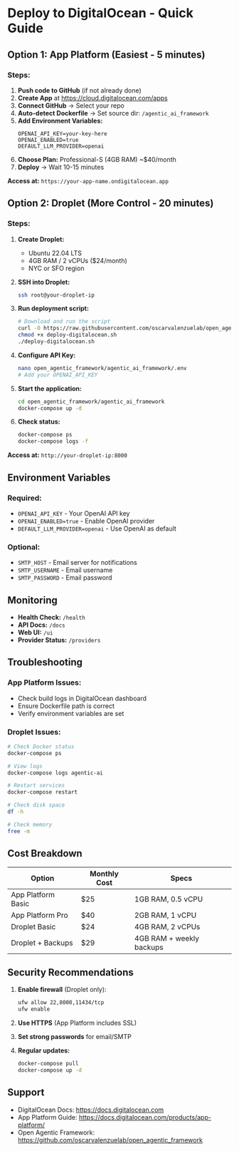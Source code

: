 # Deploy to DigitalOcean - Quick Guide

## Option 1: App Platform (Easiest - 5 minutes)

### Steps:
1. **Push code to GitHub** (if not already done)
2. **Create App** at https://cloud.digitalocean.com/apps
3. **Connect GitHub** → Select your repo
4. **Auto-detect Dockerfile** → Set source dir: `/agentic_ai_framework`
5. **Add Environment Variables:**
   ```
   OPENAI_API_KEY=your-key-here
   OPENAI_ENABLED=true
   DEFAULT_LLM_PROVIDER=openai
   ```
6. **Choose Plan:** Professional-S (4GB RAM) ~$40/month
7. **Deploy** → Wait 10-15 minutes

**Access at:** `https://your-app-name.ondigitalocean.app`

## Option 2: Droplet (More Control - 20 minutes)

### Steps:
1. **Create Droplet:**
   - Ubuntu 22.04 LTS
   - 4GB RAM / 2 vCPUs ($24/month)
   - NYC or SFO region

2. **SSH into Droplet:**
   ```bash
   ssh root@your-droplet-ip
   ```

3. **Run deployment script:**
   ```bash
   # Download and run the script
   curl -O https://raw.githubusercontent.com/oscarvalenzuelab/open_agentic_framework/main/deploy-digitalocean.sh
   chmod +x deploy-digitalocean.sh
   ./deploy-digitalocean.sh
   ```

4. **Configure API Key:**
   ```bash
   nano open_agentic_framework/agentic_ai_framework/.env
   # Add your OPENAI_API_KEY
   ```

5. **Start the application:**
   ```bash
   cd open_agentic_framework/agentic_ai_framework
   docker-compose up -d
   ```

6. **Check status:**
   ```bash
   docker-compose ps
   docker-compose logs -f
   ```

**Access at:** `http://your-droplet-ip:8000`

## Environment Variables

### Required:
- `OPENAI_API_KEY` - Your OpenAI API key
- `OPENAI_ENABLED=true` - Enable OpenAI provider
- `DEFAULT_LLM_PROVIDER=openai` - Use OpenAI as default

### Optional:
- `SMTP_HOST` - Email server for notifications
- `SMTP_USERNAME` - Email username
- `SMTP_PASSWORD` - Email password

## Monitoring

- **Health Check:** `/health`
- **API Docs:** `/docs`
- **Web UI:** `/ui`
- **Provider Status:** `/providers`

## Troubleshooting

### App Platform Issues:
- Check build logs in DigitalOcean dashboard
- Ensure Dockerfile path is correct
- Verify environment variables are set

### Droplet Issues:
```bash
# Check Docker status
docker-compose ps

# View logs
docker-compose logs agentic-ai

# Restart services
docker-compose restart

# Check disk space
df -h

# Check memory
free -m
```

## Cost Breakdown

| Option | Monthly Cost | Specs |
|--------|-------------|-------|
| App Platform Basic | $25 | 1GB RAM, 0.5 vCPU |
| App Platform Pro | $40 | 2GB RAM, 1 vCPU |
| Droplet Basic | $24 | 4GB RAM, 2 vCPUs |
| Droplet + Backups | $29 | 4GB RAM + weekly backups |

## Security Recommendations

1. **Enable firewall** (Droplet only):
   ```bash
   ufw allow 22,8000,11434/tcp
   ufw enable
   ```

2. **Use HTTPS** (App Platform includes SSL)

3. **Set strong passwords** for email/SMTP

4. **Regular updates:**
   ```bash
   docker-compose pull
   docker-compose up -d
   ```

## Support

- DigitalOcean Docs: https://docs.digitalocean.com
- App Platform Guide: https://docs.digitalocean.com/products/app-platform/
- Open Agentic Framework: https://github.com/oscarvalenzuelab/open_agentic_framework